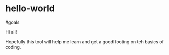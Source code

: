 # hello-world
#goals

Hi all!

Hopefully this tool will help me learn and get a good footing on teh basics of coding.
